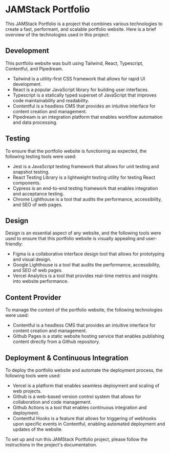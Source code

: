# JAMStack Portfolio

This JAMStack Portfolio is a project that combines various technologies to create a fast, performant, and scalable portfolio website. Here is a brief overview of the technologies used in this project:

## Development

This portfolio website was built using Tailwind, React, Typescript, Contentful, and Pipedream.

- Tailwind is a utility-first CSS framework that allows for rapid UI development.
- React is a popular JavaScript library for building user interfaces.
- Typescript is a statically typed superset of JavaScript that improves code maintainability and readability.
- Contentful is a headless CMS that provides an intuitive interface for content creation and management.
- Pipedream is an integration platform that enables workflow automation and data processing.

## Testing

To ensure that the portfolio website is functioning as expected, the following testing tools were used:

- Jest is a JavaScript testing framework that allows for unit testing and snapshot testing.
- React Testing Library is a lightweight testing utility for testing React components.
- Cypress is an end-to-end testing framework that enables integration and acceptance testing.
- Chrome Lighthouse is a tool that audits the performance, accessibility, and SEO of web pages.

## Design

Design is an essential aspect of any website, and the following tools were used to ensure that this portfolio website is visually appealing and user-friendly:

- Figma is a collaborative interface design tool that allows for prototyping and visual design.
- Google Lighthouse is a tool that audits the performance, accessibility, and SEO of web pages.
- Vercel Analytics is a tool that provides real-time metrics and insights into website performance.

## Content Provider

To manage the content of the portfolio website, the following technologies were used:

- Contentful is a headless CMS that provides an intuitive interface for content creation and management.
- Github Pages is a static website hosting service that enables publishing content directly from a Github repository.

## Deployment & Continuous Integration

To deploy the portfolio website and automate the deployment process, the following tools were used:

- Vercel is a platform that enables seamless deployment and scaling of web projects.
- Github is a web-based version control system that allows for collaboration and code management.
- Github Actions is a tool that enables continuous integration and deployment.
- Contentful Hooks is a feature that allows for triggering of webhooks upon specific events in Contentful, enabling automated deployment and updates of the website.

To set up and run this JAMStack Portfolio project, please follow the instructions in the project's documentation.
